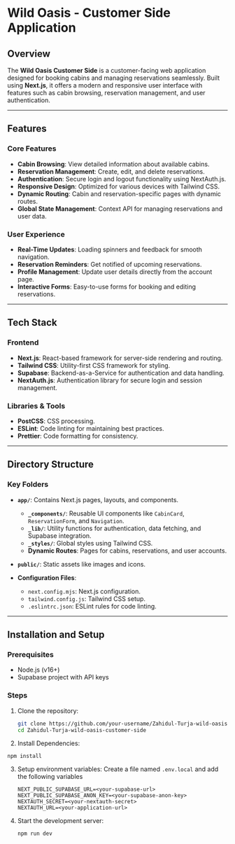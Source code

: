# Wild Oasis - Customer Side Application

## Overview

The **Wild Oasis Customer Side** is a customer-facing web application designed for booking cabins and managing reservations seamlessly. Built using **Next.js**, it offers a modern and responsive user interface with features such as cabin browsing, reservation management, and user authentication.

---

## Features

### Core Features
- **Cabin Browsing**: View detailed information about available cabins.
- **Reservation Management**: Create, edit, and delete reservations.
- **Authentication**: Secure login and logout functionality using NextAuth.js.
- **Responsive Design**: Optimized for various devices with Tailwind CSS.
- **Dynamic Routing**: Cabin and reservation-specific pages with dynamic routes.
- **Global State Management**: Context API for managing reservations and user data.

### User Experience
- **Real-Time Updates**: Loading spinners and feedback for smooth navigation.
- **Reservation Reminders**: Get notified of upcoming reservations.
- **Profile Management**: Update user details directly from the account page.
- **Interactive Forms**: Easy-to-use forms for booking and editing reservations.

---

## Tech Stack

### Frontend
- **Next.js**: React-based framework for server-side rendering and routing.
- **Tailwind CSS**: Utility-first CSS framework for styling.
- **Supabase**: Backend-as-a-Service for authentication and data handling.
- **NextAuth.js**: Authentication library for secure login and session management.

### Libraries & Tools
- **PostCSS**: CSS processing.
- **ESLint**: Code linting for maintaining best practices.
- **Prettier**: Code formatting for consistency.

---

## Directory Structure

### Key Folders
- **`app/`**: Contains Next.js pages, layouts, and components.
  - **`_components/`**: Reusable UI components like `CabinCard`, `ReservationForm`, and `Navigation`.
  - **`_lib/`**: Utility functions for authentication, data fetching, and Supabase integration.
  - **`_styles/`**: Global styles using Tailwind CSS.
  - **Dynamic Routes**: Pages for cabins, reservations, and user accounts.

- **`public/`**: Static assets like images and icons.

- **Configuration Files**:
  - `next.config.mjs`: Next.js configuration.
  - `tailwind.config.js`: Tailwind CSS setup.
  - `.eslintrc.json`: ESLint rules for code linting.

---

## Installation and Setup

### Prerequisites
- Node.js (v16+)
- Supabase project with API keys

### Steps
1. Clone the repository:
   ```bash
   git clone https://github.com/your-username/Zahidul-Turja-wild-oasis-customer-side.git
   cd Zahidul-Turja-wild-oasis-customer-side
   ```
2. Install Dependencies:
  ```
  npm install
  ```
3. Setup environment variables:
   Create a file named `.env.local` and add the following variables
   ```
   NEXT_PUBLIC_SUPABASE_URL=<your-supabase-url>
   NEXT_PUBLIC_SUPABASE_ANON_KEY=<your-supabase-anon-key>
   NEXTAUTH_SECRET=<your-nextauth-secret>
   NEXTAUTH_URL=<your-application-url>
   ```
4. Start the development server:
   ```bash
   npm run dev
   ```
